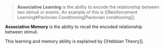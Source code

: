 > **Associative Learning** is the ability to encode the relationship between two stimuli or events. An example of this is [[Reinforcement Learning#Pavlovian Conditioning|Pavlovian conditioning]].

**Associative Memory** is the ability to recall the encoded relationship between stimuli.

This learning and memory ability is explained by [[Hebbian Theory]].